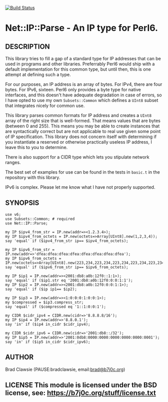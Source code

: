 [![Build Status](https://travis-ci.org/bradclawsie/Net-IP-Parse.png)](https://travis-ci.org/bradclawsie/Net-IP-Parse)

# Net::IP::Parse - An IP type for Perl6.

## DESCRIPTION

This library tries to fill a gap of a standard type for IP addresses that can
be used in programs and other libraries. Preferrably Perl6 would ship with
a default implementation for this common type, but until then, this is one
attempt at defining such a type.

For our purposes, an IP address is an array of bytes. For IPv4, there
are four bytes. For IPv6, sixteen. Perl6 only provides a byte type
for native interfaces, and this doesn't have adequate degradation in case
of errors, so I have opted to use my own `Subsets::Common` which defines
a `UInt8` subset that integrates nicely for common use.

This library parses common formats for IP address and creates a `UInt8`
array of the right size that is well-formed. That means values that are
bytes (between 0 and 255). This means you may be able to create instances
that are syntactically correct but are not applicable to real use given
some point of IP specification. This library does not concern itself
with determining if you instantiate a reserved or otherwise practically
useless IP address, I leave this to you to determine.

There is also support for a CIDR type which lets you stipulate network
ranges. 

The best set of examples for use can be found in the tests in `basic.t`
in the repository with this library.

IPv6 is complex. Please let me know what I have not properly supported.

## SYNOPSIS

```
use v6;
use Subsets::Common; # required
use Net::IP::Parse;

my IP $ipv4_from_str = IP.new(addr=><1.2.3.4>);
my IP $ipv4_from_octets = IP.new(octets=>Array[UInt8].new(1,2,3,4));
say 'equal' if ($ipv4_from_str ip== $ipv4_from_octets);

my IP $ipv6_from_str = IP.new(addr=>'dfea:dfea:dfea:dfea:dfea:dfea:dfea:dfea');
my IP $ipv6_from_octets = IP.new(octets=>Array[UInt8].new(223,234,223,234,223,234,223,234,223,234,223,234,223,234,223,234));
say 'equal' if ($ipv6_from_str ip== $ipv6_from_octets);

my IP $ip1 = IP.new(addr=><2001:db8:a0b:12f0::1:1>);
say 'equal' if ($ip1.str eq '2001:db8:a0b:12f0:0:0:1:1');
my IP $ip2 = IP.new(addr=><2001:db8:a0b:12f0:0:0:1:1>);
say 'equal' if ($ip ip1== $ip2);

my IP $ip3 = IP.new(addr=><1:0:0:0:1:0:0:1>);
my $compressed = $ip3.compress_str;
say 'equal' if ($compressed eq '1::1:0:0:1');

my CIDR $cidr_ipv4 = CIDR.new(cidr=>'8.8.8.8/16');
my IP $ip4 = IP.new(addr=>'8.8.0.1');
say 'in' if ($ip4 in_cidr $cidr_ipv4);

my CIDR $cidr_ipv6 = CIDR.new(cidr=>'2001:db8::/32');
my IP $ip5 = IP.new(addr=>'2001:0db8:0000:0000:0000:0000:0000:0001');
say 'in' if ($ip5 in_cidr $cidr_ipv6);
```

## AUTHOR 

Brad Clawsie (PAUSE:bradclawsie, email:brad@b7j0c.org) 

## LICENSE This module is licensed under the BSD license, see: https://b7j0c.org/stuff/license.txt


